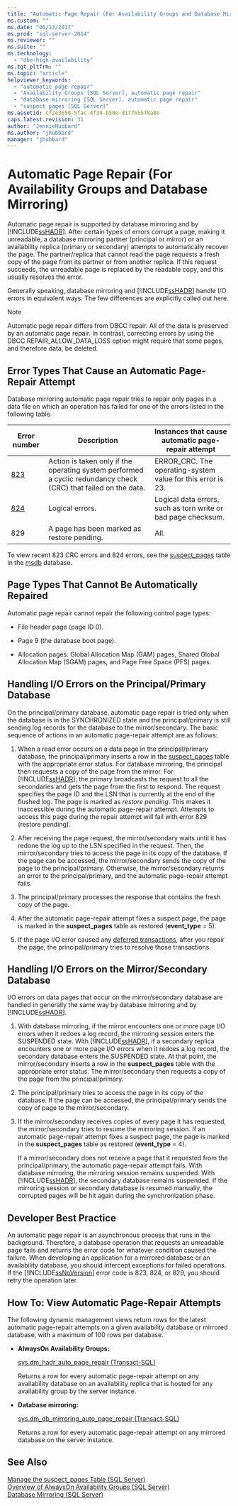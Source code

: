 ```yaml
---
title: "Automatic Page Repair (For Availability Groups and Database Mirroring) | Microsoft Docs"
ms.custom: ""
ms.date: "06/13/2017"
ms.prod: "sql-server-2014"
ms.reviewer: ""
ms.suite: ""
ms.technology: 
  - "dbe-high-availability"
ms.tgt_pltfrm: ""
ms.topic: "article"
helpviewer_keywords: 
  - "automatic page repair"
  - "Availability Groups [SQL Server], automatic page repair"
  - "database mirroring [SQL Server], automatic page repair"
  - "suspect pages [SQL Server]"
ms.assetid: cf2e3650-5fac-4f34-b50e-d17765578a8e
caps.latest.revision: 31
author: "JennieHubbard"
ms.author: "jhubbard"
manager: "jhubbard"
---
```

# Automatic Page Repair (For Availability Groups and Database Mirroring)
  Automatic page repair is supported by database mirroring and by [!INCLUDE[ssHADR](../includes/sshadr-md.md)]. After certain types of errors corrupt a page, making it unreadable, a database mirroring partner (principal or mirror) or an availability replica (primary or secondary) attempts to automatically recover the page. The partner/replica that cannot read the page requests a fresh copy of the page from its partner or from another replica. If this request succeeds, the unreadable page is replaced by the readable copy, and this usually resolves the error.  
  
 Generally speaking, database mirroring and [!INCLUDE[ssHADR](../includes/sshadr-md.md)] handle I/O errors in equivalent ways. The few differences are explicitly called out here.  
  
> [!NOTE]  
>  Automatic page repair differs from DBCC repair. All of the data is preserved by an automatic page repair. In contrast, correcting errors by using the DBCC REPAIR_ALLOW_DATA_LOSS option might require that some pages, and therefore data, be deleted.  
  
  
  
##  <a name="ErrorTypes"></a> Error Types That Cause an Automatic Page-Repair Attempt  
 Database mirroring automatic page repair tries to repair only pages in a data file on which an operation has failed for one of the errors listed in the following table.  
  
|Error number|Description|Instances that cause automatic page-repair attempt|  
|------------------|-----------------|---------------------------------------------------------|  
|[823](../../2014/database-engine/mssqlserver-823.md)|Action is taken only if the operating system performed a cyclic redundancy check (CRC) that failed on the data.|ERROR_CRC. The operating-system value for this error is 23.|  
|[824](../../2014/database-engine/mssqlserver-824.md)|Logical errors.|Logical data errors, such as torn write or bad page checksum.|  
|829|A page has been marked as restore pending.|All.|  
  
 To view recent 823 CRC errors and 824 errors, see the [suspect_pages](~/relational-databases/system-tables/suspect-pages-transact-sql.md) table in the [msdb](../../2014/database-engine/msdb-database.md) database.  
  
  
  
##  <a name="UnrepairablePageTypes"></a> Page Types That Cannot Be Automatically Repaired  
 Automatic page repair cannot repair the following control page types:  
  
-   File header page (page ID 0).  
  
-   Page 9 (the database boot page).  
  
-   Allocation pages: Global Allocation Map (GAM) pages, Shared Global Allocation Map (SGAM) pages, and Page Free Space (PFS) pages.  
  

  
##  <a name="PrimaryIOErrors"></a> Handling I/O Errors on the Principal/Primary Database  
 On the principal/primary database, automatic page repair is tried only when the database is in the SYNCHRONIZED state and the principal/primary is still sending log records for the database to the mirror/secondary. The basic sequence of actions in an automatic page-repair attempt are as follows:  
  
1.  When a read error occurs on a data page in the principal/primary database, the principal/primary inserts a row in the [suspect_pages](~/relational-databases/system-tables/suspect-pages-transact-sql.md) table with the appropriate error status. For database mirroring, the principal then requests a copy of the page from the mirror. For [!INCLUDE[ssHADR](../includes/sshadr-md.md)], the primary broadcasts the request to all the secondaries and gets the page from the first to respond. The request specifies the page ID and the LSN that is currently at the end of the flushed log. The page is marked as *restore pending*. This makes it inaccessible during the automatic page-repair attempt. Attempts to access this page during the repair attempt will fail with error 829 (restore pending).  
  
2.  After receiving the page request, the mirror/secondary waits until it has redone the log up to the LSN specified in the request. Then, the mirror/secondary tries to access the page in its copy of the database. If the page can be accessed, the mirror/secondary sends the copy of the page to the principal/primary. Otherwise, the mirror/secondary returns an error to the principal/primary, and the automatic page-repair attempt fails.  
  
3.  The principal/primary processes the response that contains the fresh copy of the page.  
  
4.  After the automatic page-repair attempt fixes a suspect page, the page is marked in the **suspect_pages** table as restored (**event_type** = 5).  
  
5.  If the page I/O error caused any [deferred transactions](../../2014/database-engine/deferred-transactions-sql-server.md), after you repair the page, the principal/primary tries to resolve those transactions.  
  

  
##  <a name="SecondaryIOErrors"></a> Handling I/O Errors on the Mirror/Secondary Database  
 I/O errors on data pages that occur on the mirror/secondary database are handled in generally the same way by database mirroring and by [!INCLUDE[ssHADR](../includes/sshadr-md.md)].  
  
1.  With database mirroring, if the mirror encounters one or more page I/O errors when it redoes a log record, the mirroring session enters the SUSPENDED state. With [!INCLUDE[ssHADR](../includes/sshadr-md.md)], if a secondary replica encounters one or more page I/O errors when it redoes a log record, the secondary database enters the SUSPENDED state. At that point, the mirror/secondary inserts a row in the **suspect_pages** table with the appropriate error status. The mirror/secondary then requests a copy of the page from the principal/primary.  
  
2.  The principal/primary tries to access the page in its copy of the database. If the page can be accessed, the principal/primary sends the copy of page to the mirror/secondary.  
  
3.  If the mirror/secondary receives copies of every page it has requested, the mirror/secondary tries to resume the mirroring session. If an automatic page-repair attempt fixes a suspect page, the page is marked in the **suspect_pages** table as restored (**event_type** = 4).  
  
     If a mirror/secondary does not receive a page that it requested from the principal/primary, the automatic page-repair attempt fails. With database mirroring, the mirroring session remains suspended. With [!INCLUDE[ssHADR](../includes/sshadr-md.md)], the secondary database remains suspended. If the mirroring session or secondary database is resumed manually, the corrupted pages will be hit again during the synchronization phase.  

  
##  <a name="DevBP"></a> Developer Best Practice  
 An automatic page repair is an asynchronous process that runs in the background. Therefore, a database operation that requests an unreadable page fails and returns the error code for whatever condition caused the failure. When developing an application for a mirrored database or an availability database, you should intercept exceptions for failed operations. If the [!INCLUDE[ssNoVersion](../includes/ssnoversion-md.md)] error code is 823, 824, or 829, you should retry the operation later.  
  

  
##  <a name="ViewAPRattempts"></a> How To: View Automatic Page-Repair Attempts  
 The following dynamic management views return rows for the latest automatic page-repair attempts on a given availability database or mirrored database, with a maximum of 100 rows per database.  
  
-   **AlwaysOn Availability Groups:**  
  
     [sys.dm_hadr_auto_page_repair &#40;Transact-SQL&#41;](~/relational-databases/system-dynamic-management-views/sys-dm-hadr-auto-page-repair-transact-sql.md)  
  
     Returns a row for every automatic page-repair attempt on any availability database on an availability replica that is hosted for any availability group by the server instance.  
  
-   **Database mirroring:**  
  
     [sys.dm_db_mirroring_auto_page_repair &#40;Transact-SQL&#41;](~/relational-databases/system-dynamic-management-views/database-mirroring-sys-dm-db-mirroring-auto-page-repair.md)  
  
     Returns a row for every automatic page-repair attempt on any mirrored database on the server instance.  
  
 
  
## See Also  
 [Manage the suspect_pages Table &#40;SQL Server&#41;](../../2014/database-engine/manage-the-suspect-pages-table-sql-server.md)   
 [Overview of AlwaysOn Availability Groups &#40;SQL Server&#41;](../../2014/database-engine/overview-of-alwayson-availability-groups-sql-server.md)   
 [Database Mirroring &#40;SQL Server&#41;](../../2014/database-engine/database-mirroring-sql-server.md)  
  
  
